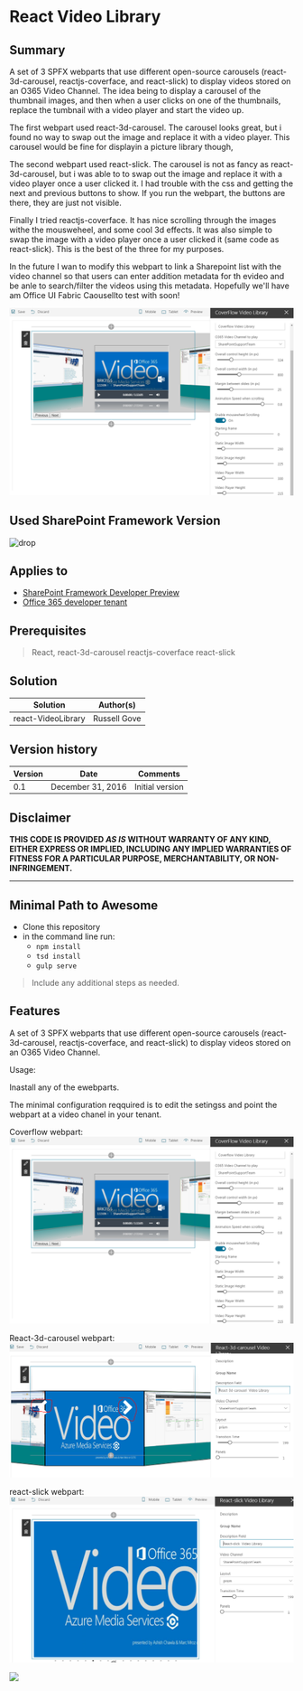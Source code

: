 # React Video Library

## Summary
A set of 3 SPFX webparts that use different open-source carousels (react-3d-carousel, reactjs-coverface, and react-slick)
to display videos stored on an O365 Video Channel. The idea being to display a carousel of the thumbnail images, and then 
when a user clicks on one of the thumbnails, replace the tumbnail with a video player and start the video up. 

The first webpart used react-3d-carousel. The carousel looks great, but i found no way to swap out the image and replace 
it with a video player. This carousel would be fine for displayin a picture library though,

The second webpart used react-slick. The carousel is not as fancy as react-3d-carousel, but i was able to to swap out the 
image and replace it with a video player once a user clicked it. I had trouble with the css and getting the next and previous 
buttons to show. If you run the webpart, the buttons are there, they are just not visible. 

Finally I tried reactjs-coverface. It has nice scrolling through the images withe the mousweheel, and some cool 3d effects.
It was also simple to swap the image with a video player once a user clicked it (same code as react-slick). This is the best 
of the three for my purposes.


In the future I wan to modify this webpart to link a Sharepoint list with the video channel so that users can enter addition 
metadata for th evideo and be anle to search/filter the videos using this metadata. Hopefully we'll have am Office UI Fabric
Caousellto test with soon!





![alt tag](./src/webpartimages/CoverFlow.PNG)


## Used SharePoint Framework Version
![drop](https://img.shields.io/badge/drop-drop5-red.svg)

## Applies to

* [SharePoint Framework Developer Preview](http://dev.office.com/sharepoint/docs/spfx/sharepoint-framework-overview)
* [Office 365 developer tenant](http://dev.office.com/sharepoint/docs/spfx/set-up-your-developer-tenant)



## Prerequisites

> React, react-3d-carousel reactjs-coverface react-slick

## Solution

Solution|Author(s)
--------|---------
 react-VideoLibrary | Russell Gove

## Version history

Version|Date|Comments
-------|----|--------
0.1|December 31, 2016|Initial version


## Disclaimer
**THIS CODE IS PROVIDED *AS IS* WITHOUT WARRANTY OF ANY KIND, EITHER EXPRESS OR IMPLIED, INCLUDING ANY IMPLIED WARRANTIES OF FITNESS FOR A PARTICULAR PURPOSE, MERCHANTABILITY, OR NON-INFRINGEMENT.**

---

## Minimal Path to Awesome

- Clone this repository
- in the command line run:
  - `npm install`
  - `tsd install`
  - `gulp serve`

> Include any additional steps as needed.

## Features
A set of 3 SPFX webparts that use different open-source carousels (react-3d-carousel, reactjs-coverface, and react-slick)
to display videos stored on an O365 Video Channel.

Usage:

Inastall any of the ewebparts.

The minimal configuration reqquired is to edit the setingss and point the webpart at a video chanel in your tenant.

Coverflow webpart:
![alt tag](./src/webpartimages/CoverFlow.PNG)

React-3d-carousel webpart:
![alt tag](./src/webpartimages/react-3d-carousel.PNG)

react-slick webpart:
![alt tag](./src/webpartimages/react-slick.PNG)

<img src="https://telemetry.sharepointpnp.com/sp-dev-fx-webparts/samples/react-multilist-grid" />




